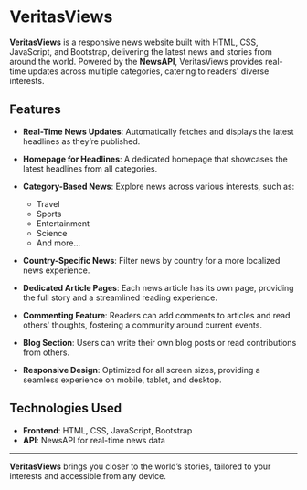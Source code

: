 # VeritasViews

**VeritasViews** is a responsive news website built with HTML, CSS, JavaScript, and Bootstrap, delivering the latest news and stories from around the world. Powered by the **NewsAPI**, VeritasViews provides real-time updates across multiple categories, catering to readers' diverse interests.

## Features

- **Real-Time News Updates**: Automatically fetches and displays the latest headlines as they’re published.
- **Homepage for Headlines**: A dedicated homepage that showcases the latest headlines from all categories.
- **Category-Based News**: Explore news across various interests, such as:
  
  - Travel
  - Sports
  - Entertainment
  - Science
  - And more…
 
    
- **Country-Specific News**: Filter news by country for a more localized news experience.
- **Dedicated Article Pages**: Each news article has its own page, providing the full story and a streamlined reading experience.
- **Commenting Feature**: Readers can add comments to articles and read others' thoughts, fostering a community around current events.
- **Blog Section**: Users can write their own blog posts or read contributions from others.
- **Responsive Design**: Optimized for all screen sizes, providing a seamless experience on mobile, tablet, and desktop.

## Technologies Used

- **Frontend**: HTML, CSS, JavaScript, Bootstrap
- **API**: NewsAPI for real-time news data

---

**VeritasViews** brings you closer to the world’s stories, tailored to your interests and accessible from any device.
